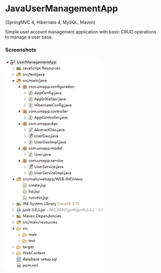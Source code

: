 # JavaUserManagementApp
{SpringMVC 4, Hibernate 4, MySQL, Maven}

Simple user account management application with basic CRUD operations to manage a user base.

### Screenshots
![ProjectStructure](screenshots/project-structure.png?raw=true "ProjectStructure")
